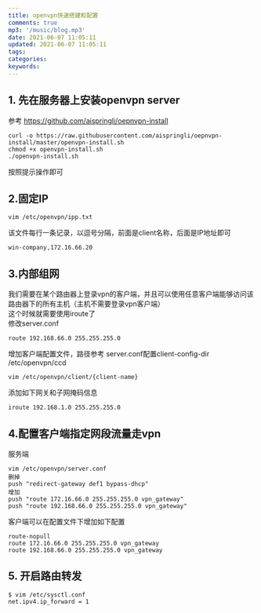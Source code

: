 ```yaml
---
title: openvpn快速搭建和配置
comments: true
mp3: '/music/blog.mp3'
date: 2021-06-07 11:05:11
updated: 2021-06-07 11:05:11
tags:
categories:
keywords:
---
```



## 1. 先在服务器上安装openvpn server

参考 https://github.com/aispringli/oepnvpn-install
```
curl -o https://raw.githubusercontent.com/aispringli/oepnvpn-install/master/openvpn-install.sh
chmod +x openvpn-install.sh
./openvpn-install.sh
```
按照提示操作即可

## 2.固定IP
```
vim /etc/openvpn/ipp.txt
```
该文件每行一条记录，以逗号分隔，前面是client名称，后面是IP地址即可
```
win-company,172.16.66.20
```

## 3.内部组网
我们需要在某个路由器上登录vpn的客户端，并且可以使用任意客户端能够访问该路由器下的所有主机（主机不需要登录vpn客户端）  
这个时候就需要使用iroute了  
修改server.conf
```
route 192.168.66.0 255.255.255.0
```
增加客户端配置文件，路径参考 server.conf配置client-config-dir /etc/openvpn/ccd
```
vim /etc/openvpn/client/{client-name}
```
添加如下网关和子网掩码信息
```
iroute 192.168.1.0 255.255.255.0
```

## 4.配置客户端指定网段流量走vpn
服务端
```
vim /etc/openvpn/server.conf
删掉  
push "redirect-gateway def1 bypass-dhcp"
增加
push "route 172.16.66.0 255.255.255.0 vpn_gateway"
push "route 192.168.66.0 255.255.255.0 vpn_gateway"
```
客户端可以在配置文件下增加如下配置
```
route-nopull
route 172.16.66.0 255.255.255.0 vpn_gateway
route 192.168.66.0 255.255.255.0 vpn_gateway
```

## 5. 开启路由转发
``` 
$ vim /etc/sysctl.conf
net.ipv4.ip_forward = 1
```
